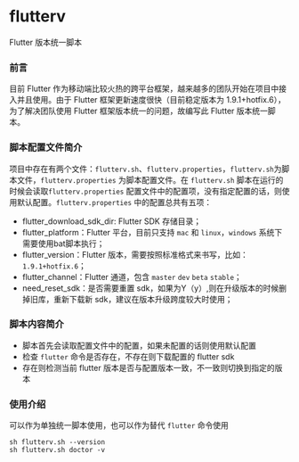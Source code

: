 # flutterv
Flutter 版本统一脚本

### 前言
目前 Flutter 作为移动端比较火热的跨平台框架，越来越多的团队开始在项目中接入并且使用。由于 Flutter 框架更新速度很快（目前稳定版本为 1.9.1+hotfix.6），为了解决团队使用 Flutter 框架版本统一的问题，故编写此 Flutter 版本统一脚本。

### 脚本配置文件简介
项目中存在有两个文件：`flutterv.sh`、`flutterv.properties`，`flutterv.sh`为脚本文件，`flutterv.properties` 为脚本配置文件。在 `flutterv.sh` 脚本在运行的时候会读取`flutterv.properties` 配置文件中的配置项，没有指定配置的话，则使用默认配置。`flutterv.properties` 中的配置总共有五项：
- flutter_download_sdk_dir: Flutter SDK 存储目录；
- flutter_platform：Flutter 平台，目前只支持 `mac` 和 `linux`，`windows` 系统下需要使用bat脚本执行；
- flutter_version：Flutter 版本，需要按照标准格式来书写，比如：`1.9.1+hotfix.6`；
- flutter_channel：Flutter 通道，包含 `master` `dev` `beta` `stable`；
- need_reset_sdk：是否需要重置 sdk，如果为Y（y）,则在升级版本的时候删掉旧库，重新下载新 sdk，建议在版本升级跨度较大时使用；

### 脚本内容简介
- 脚本首先会读取配置文件中的配置，如果未配置的话则使用默认配置
- 检查 `flutter` 命令是否存在，不存在则下载配置的 flutter sdk
- 存在则检测当前 flutter 版本是否与配置版本一致，不一致则切换到指定的版本

### 使用介绍
可以作为单独统一脚本使用，也可以作为替代 `flutter` 命令使用

```
sh flutterv.sh --version
sh flutterv.sh doctor -v
```